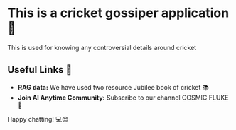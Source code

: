 #  This is a cricket gossiper application 🏏

This is used for knowing any controversial details around cricket

## Useful Links 🔗

- **RAG data:** We have used two resource Jubilee book of cricket 📚
- **Join AI Anytime Community:** Subscribe to our channel COSMIC FLUKE💬

Happy chatting! 💻😊

